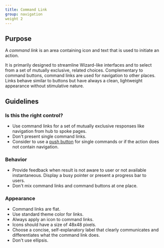 ```yaml
---
title: Command Link
group: navigation
weight 2
---
```


Purpose
-------

A *command link* is an area containing icon and text that is used to
initiate an action.

It is primarily designed to streamline Wizard-like interfaces and to
select from a set of mutually exclusive, related choices. Complementary
to command buttons, command links are used for navigation to other
places. Links behave similar to buttons but have always a clean,
lightweight appearance without stimulative nature.

Guidelines
----------

### Is this the right control?

-   Use command links for a set of mutually exclusive responses like
    navigation from hub to spoke pages.
-   Don't present single command links.
-   Consider to use a [push button](../pushbutton) for single commands
    or if the action does not contain navigation.

### Behavior

-   Provide feedback when result is not aware to user or not available
    instantaneous. Display a busy pointer or present a progress bar to
    users.
-   Don't mix command links and command buttons at one place.

### Appearance

-   Command links are flat.
-   Use standard theme color for links.
-   Always apply an icon to command links.
-   Icons should have a size of 48x48 pixels.
-   Choose a concise, self-explanatory label that clearly communicates
    and differentiates what the command link does.
-   Don't use ellipsis.
